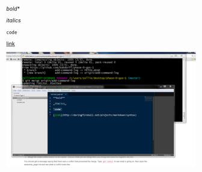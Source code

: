 *bold**

_italics_

`code`

[link](http://daringfireball.net/projects/markdown/syntax)

![screen shot](/imgs/screen-shot.png)